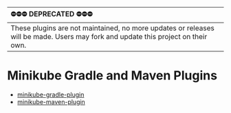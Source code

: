 | ⛔⛔⛔ DEPRECATED ⛔⛔⛔ |
| :----- |
| These plugins are not maintained, no more updates or releases will be made. Users may fork and update this project on their own. |

Minikube Gradle and Maven Plugins
=================================
- [minikube-gradle-plugin](https://github.com/GoogleCloudPlatform/minikube-build-tools-for-java/tree/master/minikube-gradle-plugin)
- [minikube-maven-plugin](https://github.com/GoogleCloudPlatform/minikube-build-tools-for-java/tree/master/minikube-maven-plugin)
